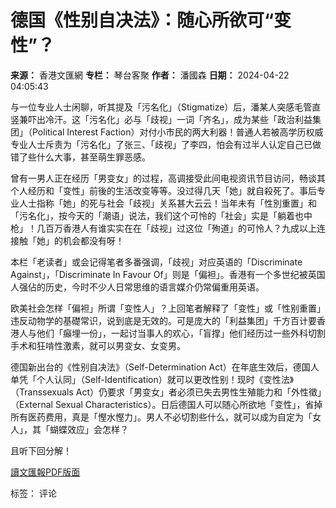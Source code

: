 # 德国《性别自决法》：随心所欲可“变性”？

**来源：** 香港文匯網
**专栏：** 琴台客聚
**作者：** 潘國森
**日期：** 2024-04-22 04:05:43

与一位专业人士闲聊，听其提及「污名化」（Stigmatize）后，潘某人突感毛管直竖兼吓出冷汗。这「污名化」必与「歧视」一词「齐名」，成为某些「政治利益集团」（Political Interest Faction）对付小市民的两大利器！普通人若被高学历权威专业人士斥责为「污名化」了张三、「歧视」了李四，怕会有过半人认定自己已做错了些什么大事，甚至萌生罪恶感。

曾有一男人正在经历「男变女」的过程，高调接受此间电视资讯节目访问，畅谈其个人经历和「变性」前後的生活改变等等。没过得几天「她」就自殺死了。事后专业人士指称「她」的死与社会「歧视」关系甚大云云！当年未有「性別重置」和「污名化」，按今天的「潮语」说法，我们这个可怜的「社会」实是「躺着也中枪」！几百万香港人有谁实实在在「歧视」过这位「殉道」的可怜人？九成以上连接触「她」的机会都没有呀！

本栏「老读者」或会记得笔者多番强调，「歧视」对应英语的「Discriminate Against」，「Discriminate In Favour Of」则是「偏袒」。香港有一个多世纪被英国人强佔的历史，今时不少人日常思维的语言媒介仍常偏重用英语。

欧美社会怎样「偏袒」所谓「变性人」？上回笔者解释了「变性」或「性别重置」违反动物学的基礎常识，说到底是无效的。可是庞大的「利益集团」千方百计要香港人与他们「癲埋一份」，一起讨当事人的欢心，「盲撑」他们经历过一些外科切割手术和狂啃性激素，就可以男变女、女变男。

德国新出台的《性别自决法》（Self-Determination Act）在年底生效后，德国人单凭「个人认同」（Self-Identification）就可以更改性别！现时《变性法》（Transsexuals Act）仍要求「男变女」者必须已失去男性生殖能力和「外性徵」（External Sexual Characteristics）。日后德国人可以随心所欲地「变性」，省掉所有医药费用，真是「慳水慳力」。男人不必切割些什么，就可以成为自定为「女人」，其「蝴蝶效应」会怎样？

且听下回分解！

[讀文匯報PDF版面](https://dw-media.tkww.hk/epaper/wwp/20240422/a18-0422.pdf "【琴台客聚】隨心所欲可「變性」")

标签：
评论
